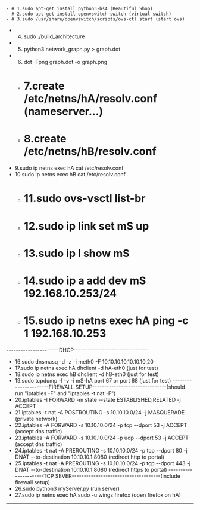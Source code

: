     - # 1.sudo apt-get install python3-bs4 (Beautiful Shop)
    - # 2.sudo apt-get install openvswitch-switch (virtual switch)
    - # 3.sudo /usr/share/openvswitch/scripts/ovs-ctl start (start ovs)
- 4. sudo ./build_architecture 
- 5. python3 network_graph.py > graph.dot
- 6. dot -Tpng graph.dot -o graph.png
    - # 7.create /etc/netns/hA/resolv.conf (nameserver...)
    - # 8.create /etc/netns/hB/resolv.conf
- 9.sudo ip netns exec hA cat /etc/resolv.conf
- 10.sudo ip netns exec hB cat /etc/resolv.conf
    - # 11.sudo ovs-vsctl list-br
    - # 12.sudo ip link set mS up
    - # 13.sudo ip l show mS
    - # 14.sudo ip a add dev mS 192.168.10.253/24
    - # 15.sudo ip netns exec hA ping -c 1 192.168.10.253
----------------------DHCP-------------------------------
- 16.sudo dnsmasq -d -z -i meth0 -F 10.10.10.10,10.10.10.20
- 17.sudo ip netns exec hA dhclient -d hA-eth0 (just for test)
- 18.sudo ip netns exec hB dhclient -d hB-eth0 (just for test)
- 19.sudo tcpdump -l -v -i mS-hA port 67 or port 68 (just for test)
----------------------FIREWALL SETUP-------------------------------(should run "iptables -F" and "iptables -t nat -F") 
- 20.iptables -I FORWARD -m state --state ESTABLISHED,RELATED -j ACCEPT
- 21.iptables -t nat -A POSTROUTING -s 10.10.10.0/24 -j MASQUERADE (private network)
- 22.iptables -A FORWARD -s 10.10.10.0/24 -p tcp --dport 53 -j ACCEPT (accept dns traffic)
- 23.iptables -A FORWARD -s 10.10.10.0/24 -p udp --dport 53 -j ACCEPT (accept dns traffic)
- 24.iptables -t nat -A PREROUTING -s 10.10.10.0/24 -p tcp --dport 80 -j DNAT --to-destination 10.10.10.1:8080 (redirect http to portal)
- 25.iptables -t nat -A PREROUTING -s 10.10.10.0/24 -p tcp --dport 443 -j DNAT --to-destination 10.10.10.1:8080 (redirect https to portal)
----------------------TCP SEVER-------------------------------------(include firewall setup)
- 26.sudo python3 myServer.py (run server)
- 27.sudo ip netns exec hA sudo -u wings firefox (open firefox on hA)
---------------------------------------------------------------------
